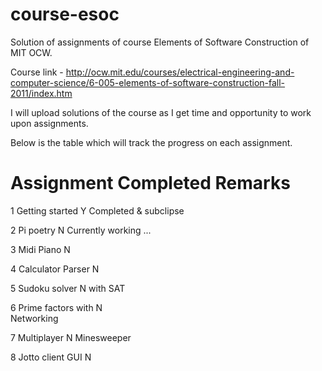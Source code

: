 course-esoc
===========

Solution of assignments of course Elements of Software Construction of MIT OCW.

Course link - http://ocw.mit.edu/courses/electrical-engineering-and-computer-science/6-005-elements-of-software-construction-fall-2011/index.htm

I will upload solutions of the course as I get time and opportunity to work upon assignments.

Below is the table which will track the progress on each assignment.


#           Assignment              Completed               Remarks

1           Getting started         Y                       Completed
            & subclipse

2           Pi poetry               N                       Currently working ...

3           Midi Piano              N                       

4           Calculator Parser       N    

5           Sudoku solver           N
            with SAT
            
6           Prime factors with      N    
            Networking
            
7           Multiplayer             N
            Minesweeper

8           Jotto client GUI        N
